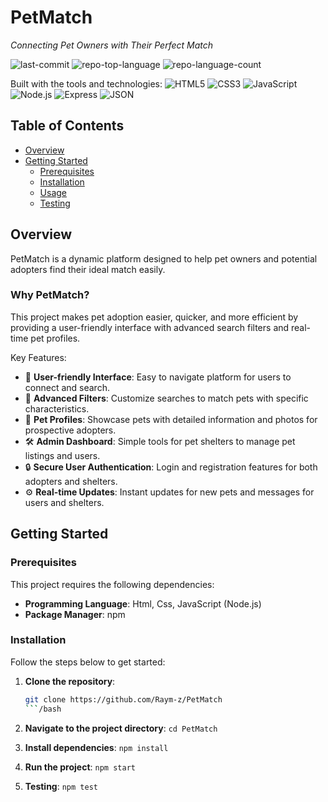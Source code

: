 # PetMatch
*Connecting Pet Owners with Their Perfect Match*

![last-commit](https://img.shields.io/github/last-commit/Raym-z/PetMatch?style=flat&amp;logo=git&amp;logoColor=white&amp;color=0080ff)
![repo-top-language](https://img.shields.io/github/languages/top/Raym-z/PetMatch?style=flat&amp;color=0080ff)
![repo-language-count](https://img.shields.io/github/languages/count/Raym-z/PetMatch?style=flat&amp;color=0080ff)

Built with the tools and technologies:
![HTML5](https://img.shields.io/badge/HTML5-E34F26.svg?style=flat&amp;logo=HTML5&amp;logoColor=white)
![CSS3](https://img.shields.io/badge/CSS3-1572B6.svg?style=flat&amp;logo=CSS3&amp;logoColor=white)
![JavaScript](https://img.shields.io/badge/JavaScript-F7DF1E.svg?style=flat&amp;logo=JavaScript&amp;logoColor=black)
![Node.js](https://img.shields.io/badge/Node.js-339933.svg?style=flat&amp;logo=Node.js&amp;logoColor=white)
![Express](https://img.shields.io/badge/Express-000000.svg?style=flat&amp;logo=Express&amp;logoColor=white)
![JSON](https://img.shields.io/badge/JSON-000000.svg?style=flat&amp;logo=JSON&amp;logoColor=white)

## Table of Contents
- [Overview](#overview)
- [Getting Started](#getting-started)
  - [Prerequisites](#prerequisites)
  - [Installation](#installation)
  - [Usage](#usage)
  - [Testing](#testing)

## Overview
PetMatch is a dynamic platform designed to help pet owners and potential adopters find their ideal match easily.

### Why PetMatch?
This project makes pet adoption easier, quicker, and more efficient by providing a user-friendly interface with advanced search filters and real-time pet profiles.

Key Features:
- 🎨 **User-friendly Interface**: Easy to navigate platform for users to connect and search.
- 🔎 **Advanced Filters**: Customize searches to match pets with specific characteristics.
- 📸 **Pet Profiles**: Showcase pets with detailed information and photos for prospective adopters.
- 🛠️ **Admin Dashboard**: Simple tools for pet shelters to manage pet listings and users.
- 🔒 **Secure User Authentication**: Login and registration features for both adopters and shelters.
- ⚙️ **Real-time Updates**: Instant updates for new pets and messages for users and shelters.

## Getting Started

### Prerequisites
This project requires the following dependencies:
- **Programming Language**: Html, Css, JavaScript (Node.js)
- **Package Manager**: npm

### Installation
Follow the steps below to get started:

1. **Clone the repository**:
   ```bash
   git clone https://github.com/Raym-z/PetMatch
   ```/bash

3. **Navigate to the project directory**:
   ```cd PetMatch```

4. **Install dependencies**:
   ```npm install```

5. **Run the project**:
   ```npm start```

6. **Testing**:
   ```npm test```


